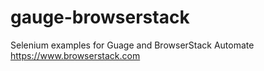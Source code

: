 # gauge-browserstack
Selenium examples for Guage and BrowserStack Automate https://www.browserstack.com
